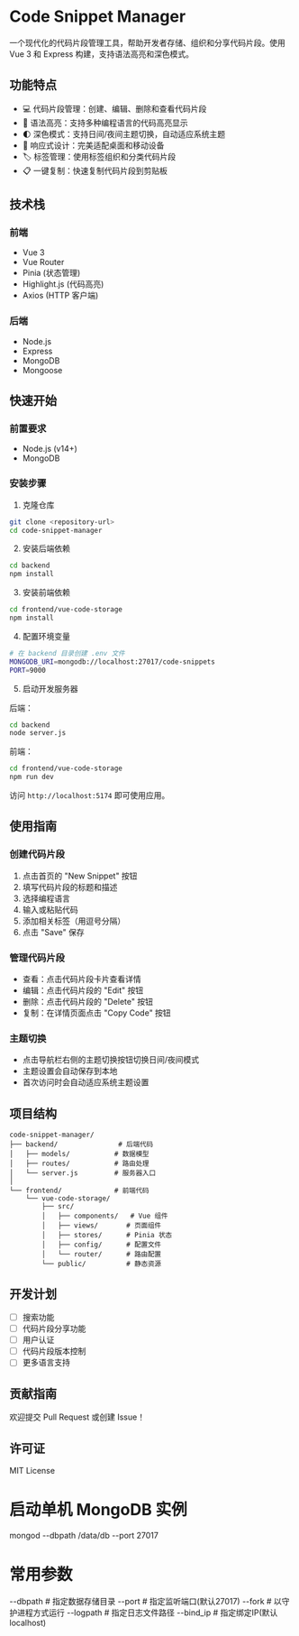 # Code Snippet Manager

一个现代化的代码片段管理工具，帮助开发者存储、组织和分享代码片段。使用 Vue 3 和 Express 构建，支持语法高亮和深色模式。

## 功能特点

- 💻 代码片段管理：创建、编辑、删除和查看代码片段
- 🎨 语法高亮：支持多种编程语言的代码高亮显示
- 🌓 深色模式：支持日间/夜间主题切换，自动适应系统主题
- 📱 响应式设计：完美适配桌面和移动设备
- 🏷️ 标签管理：使用标签组织和分类代码片段
- 📋 一键复制：快速复制代码片段到剪贴板

## 技术栈

### 前端
- Vue 3
- Vue Router
- Pinia (状态管理)
- Highlight.js (代码高亮)
- Axios (HTTP 客户端)

### 后端
- Node.js
- Express
- MongoDB
- Mongoose

## 快速开始

### 前置要求

- Node.js (v14+)
- MongoDB

### 安装步骤

1. 克隆仓库
```bash
git clone <repository-url>
cd code-snippet-manager
```

2. 安装后端依赖
```bash
cd backend
npm install
```

3. 安装前端依赖
```bash
cd frontend/vue-code-storage
npm install
```

4. 配置环境变量
```bash
# 在 backend 目录创建 .env 文件
MONGODB_URI=mongodb://localhost:27017/code-snippets
PORT=9000
```

5. 启动开发服务器

后端：
```bash
cd backend
node server.js
```

前端：
```bash
cd frontend/vue-code-storage
npm run dev
```

访问 `http://localhost:5174` 即可使用应用。

## 使用指南

### 创建代码片段

1. 点击首页的 "New Snippet" 按钮
2. 填写代码片段的标题和描述
3. 选择编程语言
4. 输入或粘贴代码
5. 添加相关标签（用逗号分隔）
6. 点击 "Save" 保存

### 管理代码片段

- 查看：点击代码片段卡片查看详情
- 编辑：点击代码片段的 "Edit" 按钮
- 删除：点击代码片段的 "Delete" 按钮
- 复制：在详情页面点击 "Copy Code" 按钮

### 主题切换

- 点击导航栏右侧的主题切换按钮切换日间/夜间模式
- 主题设置会自动保存到本地
- 首次访问时会自动适应系统主题设置

## 项目结构

```
code-snippet-manager/
├── backend/               # 后端代码
│   ├── models/           # 数据模型
│   ├── routes/           # 路由处理
│   └── server.js         # 服务器入口
│
└── frontend/             # 前端代码
    └── vue-code-storage/
        ├── src/
        │   ├── components/   # Vue 组件
        │   ├── views/       # 页面组件
        │   ├── stores/      # Pinia 状态
        │   ├── config/      # 配置文件
        │   └── router/      # 路由配置
        └── public/          # 静态资源
```

## 开发计划

- [ ] 搜索功能
- [ ] 代码片段分享功能
- [ ] 用户认证
- [ ] 代码片段版本控制
- [ ] 更多语言支持

## 贡献指南

欢迎提交 Pull Request 或创建 Issue！

## 许可证

MIT License

# 启动单机 MongoDB 实例
mongod --dbpath /data/db --port 27017

# 常用参数
--dbpath    # 指定数据存储目录
--port      # 指定监听端口(默认27017)
--fork      # 以守护进程方式运行
--logpath   # 指定日志文件路径
--bind_ip   # 指定绑定IP(默认localhost)
